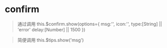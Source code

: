 # confirm

>通过调用 this.$confirm.show(options={
    msg:'',
    icon:'',
    type:[String] || 'error'
    delay:[Number] || 1500
})

>简便调用 this.$tips.show('msg')


